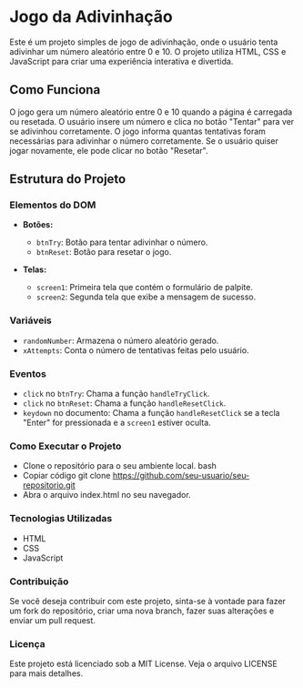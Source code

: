 # Jogo da Adivinhação

Este é um projeto simples de jogo de adivinhação, onde o usuário tenta adivinhar um número aleatório entre 0 e 10. O projeto utiliza HTML, CSS e JavaScript para criar uma experiência interativa e divertida.

## Como Funciona

O jogo gera um número aleatório entre 0 e 10 quando a página é carregada ou resetada. O usuário insere um número e clica no botão "Tentar" para ver se adivinhou corretamente. O jogo informa quantas tentativas foram necessárias para adivinhar o número corretamente. Se o usuário quiser jogar novamente, ele pode clicar no botão "Resetar".

## Estrutura do Projeto

### Elementos do DOM

- **Botões:**
  - `btnTry`: Botão para tentar adivinhar o número.
  - `btnReset`: Botão para resetar o jogo.

- **Telas:**
  - `screen1`: Primeira tela que contém o formulário de palpite.
  - `screen2`: Segunda tela que exibe a mensagem de sucesso.

### Variáveis

- `randomNumber`: Armazena o número aleatório gerado.
- `xAttempts`: Conta o número de tentativas feitas pelo usuário.

### Eventos

- `click` no `btnTry`: Chama a função `handleTryClick`.
- `click` no `btnReset`: Chama a função `handleResetClick`.
- `keydown` no documento: Chama a função `handleResetClick` se a tecla "Enter" for pressionada e a `screen1` estiver oculta.

### Como Executar o Projeto
- Clone o repositório para o seu ambiente local.
bash
- Copiar código
git clone https://github.com/seu-usuario/seu-repositorio.git
- Abra o arquivo index.html no seu navegador.

### Tecnologias Utilizadas
- HTML
- CSS
- JavaScript
  
### Contribuição
Se você deseja contribuir com este projeto, sinta-se à vontade para fazer um fork do repositório, criar uma nova branch, fazer suas alterações e enviar um pull request.

### Licença
Este projeto está licenciado sob a MIT License. Veja o arquivo LICENSE para mais detalhes.


